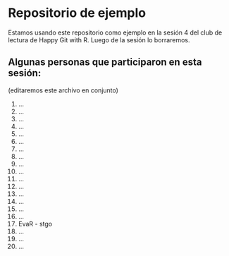 # Repositorio de ejemplo
Estamos usando este repositorio como ejemplo en la sesión 4 del club de lectura de Happy Git with R. Luego de la sesión lo borraremos.

## Algunas personas que participaron en esta sesión:
(editaremos este archivo en conjunto)

1. ...
2. ...
3. ...
4. ...
5. ...
6. ...
7. ...
8. ...
9. ...
10. ...
11. ...
12. ...
13. ...
14. ...
15. ...
16. ...
17. EvaR - stgo
18. ...
19. ...
20. ...


